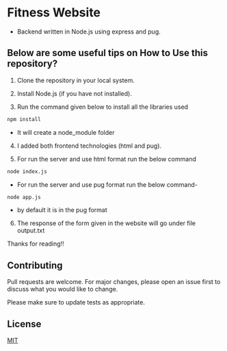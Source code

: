 # Fitness Website

- Backend written in Node.js using express and pug.

## Below are some useful tips on How to Use this repository?

1.  Clone the repository in your local system.

2. Install Node.js (if you have not installed).

3. Run the command given below to install all the libraries used

```bash
npm install
```
- It will create a node_module folder

4. I added both frontend technologies (html and pug).

5. For run the server and use html format run the below command

```bash
node index.js
```
- For run the server and use pug format run the below command- 

```bash
node app.js
``` 
- by default it is in the pug format

6. The response of the form given in the website will go under file output.txt

Thanks for reading!!

## Contributing
Pull requests are welcome. For major changes, please open an issue first to discuss what you would like to change.

Please make sure to update tests as appropriate.

## License
[MIT](https://choosealicense.com/licenses/mit/)
